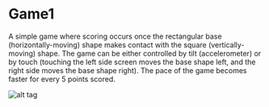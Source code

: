 # Game1
A simple game where scoring occurs once the rectangular base (horizontally-moving) shape makes contact with the square (vertically-moving) shape. The game can be either controlled by tilt (accelerometer) or by touch (touching the left side screen moves the base shape left, and the right side moves the base shape right). The pace of the game becomes faster for every 5 points scored.

![alt tag](https://drive.google.com/open?id=0B58pW0huISbPX0FkYzVsWU1uM28 "WatchFace screenshot")
